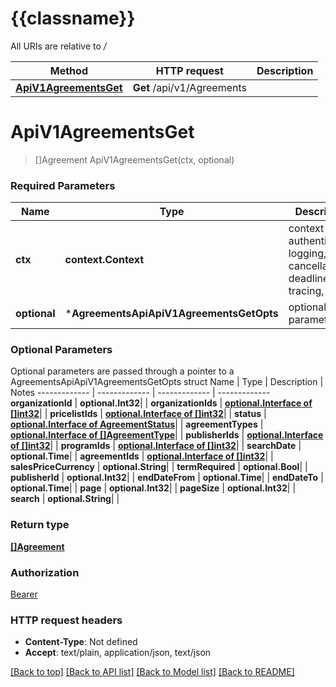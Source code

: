 # {{classname}}

All URIs are relative to */*

Method | HTTP request | Description
------------- | ------------- | -------------
[**ApiV1AgreementsGet**](AgreementsApi.md#ApiV1AgreementsGet) | **Get** /api/v1/Agreements | 

# **ApiV1AgreementsGet**
> []Agreement ApiV1AgreementsGet(ctx, optional)


### Required Parameters

Name | Type | Description  | Notes
------------- | ------------- | ------------- | -------------
 **ctx** | **context.Context** | context for authentication, logging, cancellation, deadlines, tracing, etc.
 **optional** | ***AgreementsApiApiV1AgreementsGetOpts** | optional parameters | nil if no parameters

### Optional Parameters
Optional parameters are passed through a pointer to a AgreementsApiApiV1AgreementsGetOpts struct
Name | Type | Description  | Notes
------------- | ------------- | ------------- | -------------
 **organizationId** | **optional.Int32**|  | 
 **organizationIds** | [**optional.Interface of []int32**](int32.md)|  | 
 **pricelistIds** | [**optional.Interface of []int32**](int32.md)|  | 
 **status** | [**optional.Interface of AgreementStatus**](.md)|  | 
 **agreementTypes** | [**optional.Interface of []AgreementType**](AgreementType.md)|  | 
 **publisherIds** | [**optional.Interface of []int32**](int32.md)|  | 
 **programIds** | [**optional.Interface of []int32**](int32.md)|  | 
 **searchDate** | **optional.Time**|  | 
 **agreementIds** | [**optional.Interface of []int32**](int32.md)|  | 
 **salesPriceCurrency** | **optional.String**|  | 
 **termRequired** | **optional.Bool**|  | 
 **publisherId** | **optional.Int32**|  | 
 **endDateFrom** | **optional.Time**|  | 
 **endDateTo** | **optional.Time**|  | 
 **page** | **optional.Int32**|  | 
 **pageSize** | **optional.Int32**|  | 
 **search** | **optional.String**|  | 

### Return type

[**[]Agreement**](Agreement.md)

### Authorization

[Bearer](../README.md#Bearer)

### HTTP request headers

 - **Content-Type**: Not defined
 - **Accept**: text/plain, application/json, text/json

[[Back to top]](#) [[Back to API list]](../README.md#documentation-for-api-endpoints) [[Back to Model list]](../README.md#documentation-for-models) [[Back to README]](../README.md)

